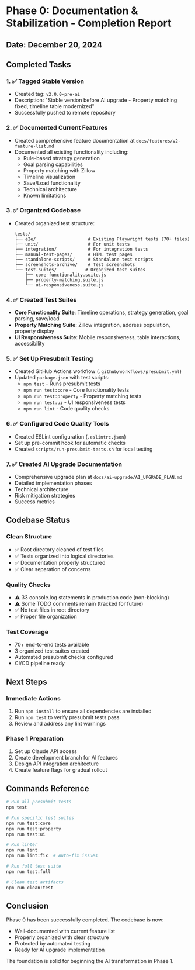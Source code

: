 # Phase 0: Documentation & Stabilization - Completion Report

## Date: December 20, 2024

## Completed Tasks

### 1. ✅ Tagged Stable Version
- Created tag: `v2.0.0-pre-ai`
- Description: "Stable version before AI upgrade - Property matching fixed, timeline table modernized"
- Successfully pushed to remote repository

### 2. ✅ Documented Current Features
- Created comprehensive feature documentation at `docs/features/v2-feature-list.md`
- Documented all existing functionality including:
  - Rule-based strategy generation
  - Goal parsing capabilities
  - Property matching with Zillow
  - Timeline visualization
  - Save/Load functionality
  - Technical architecture
  - Known limitations

### 3. ✅ Organized Codebase
- Created organized test structure:
  ```
  tests/
  ├── e2e/                    # Existing Playwright tests (70+ files)
  ├── unit/                   # For unit tests
  ├── integration/            # For integration tests
  ├── manual-test-pages/      # HTML test pages
  ├── standalone-scripts/     # Standalone test scripts
  ├── screenshots-archive/    # Test screenshots
  └── test-suites/           # Organized test suites
      ├── core-functionality.suite.js
      ├── property-matching.suite.js
      └── ui-responsiveness.suite.js
  ```

### 4. ✅ Created Test Suites
- **Core Functionality Suite**: Timeline operations, strategy generation, goal parsing, save/load
- **Property Matching Suite**: Zillow integration, address population, property display
- **UI Responsiveness Suite**: Mobile responsiveness, table interactions, accessibility

### 5. ✅ Set Up Presubmit Testing
- Created GitHub Actions workflow (`.github/workflows/presubmit.yml`)
- Updated `package.json` with test scripts:
  - `npm test` - Runs presubmit tests
  - `npm run test:core` - Core functionality tests
  - `npm run test:property` - Property matching tests
  - `npm run test:ui` - UI responsiveness tests
  - `npm run lint` - Code quality checks

### 6. ✅ Configured Code Quality Tools
- Created ESLint configuration (`.eslintrc.json`)
- Set up pre-commit hook for automatic checks
- Created `scripts/run-presubmit-tests.sh` for local testing

### 7. ✅ Created AI Upgrade Documentation
- Comprehensive upgrade plan at `docs/ai-upgrade/AI_UPGRADE_PLAN.md`
- Detailed implementation phases
- Technical architecture
- Risk mitigation strategies
- Success metrics

## Codebase Status

### Clean Structure
- ✅ Root directory cleaned of test files
- ✅ Tests organized into logical directories
- ✅ Documentation properly structured
- ✅ Clear separation of concerns

### Quality Checks
- ⚠️ 33 console.log statements in production code (non-blocking)
- ⚠️ Some TODO comments remain (tracked for future)
- ✅ No test files in root directory
- ✅ Proper file organization

### Test Coverage
- 70+ end-to-end tests available
- 3 organized test suites created
- Automated presubmit checks configured
- CI/CD pipeline ready

## Next Steps

### Immediate Actions
1. Run `npm install` to ensure all dependencies are installed
2. Run `npm test` to verify presubmit tests pass
3. Review and address any lint warnings

### Phase 1 Preparation
1. Set up Claude API access
2. Create development branch for AI features
3. Design API integration architecture
4. Create feature flags for gradual rollout

## Commands Reference

```bash
# Run all presubmit tests
npm test

# Run specific test suites
npm run test:core
npm run test:property
npm run test:ui

# Run linter
npm run lint
npm run lint:fix  # Auto-fix issues

# Run full test suite
npm run test:full

# Clean test artifacts
npm run clean:test
```

## Conclusion

Phase 0 has been successfully completed. The codebase is now:
- Well-documented with current feature list
- Properly organized with clear structure
- Protected by automated testing
- Ready for AI upgrade implementation

The foundation is solid for beginning the AI transformation in Phase 1.
